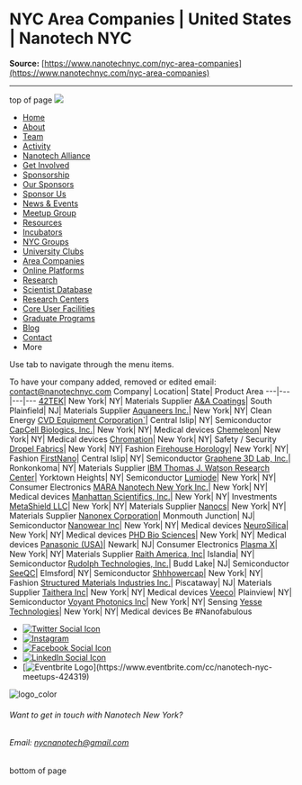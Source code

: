 # NYC Area Companies | United States | Nanotech NYC

**Source:** [https://www.nanotechnyc.com/nyc-area-companies](https://www.nanotechnyc.com/nyc-area-companies)

---

top of page
[![](https://static.wixstatic.com/media/08758d_7d20c73eab55413cb85b9725de9dddc7~/v1/fill/w_160,h_44,al_c,q_85,usm_0.66_1.00_0.01,enc_avif,quality_auto/)](https://www.nanotechnyc.com)
* [Home](https://www.nanotechnyc.com)
* [About](https://www.nanotechnyc.com/about)
* [Team](https://www.nanotechnyc.com/team)
* [Activity](https://www.nanotechnyc.com/activity)
* [Nanotech Alliance](https://www.nanotechnyc.com/nanotech-alliance)
* [Get Involved](https://www.nanotechnyc.com/get-involved)
* [Sponsorship](https://www.nanotechnyc.com/copy-of-sponsorship)
* [Our Sponsors](https://www.nanotechnyc.com/copy-of-our-sponsors)
* [Sponsor Us](https://www.nanotechnyc.com/sponsor)
* [News & Events](https://www.nanotechnyc.com/newsevents)
* [Meetup Group](https://www.nanotechnyc.com/meetup-group)
* [Resources](https://www.nanotechnyc.com/resources)
* [Incubators](https://www.nanotechnyc.com/incubators)
* [NYC Groups](https://www.nanotechnyc.com/nyc-groups)
* [University Clubs](https://www.nanotechnyc.com/university-clubs)
* [Area Companies](https://www.nanotechnyc.com/nyc-area-companies)
* [Online Platforms](https://www.nanotechnyc.com/online-platforms)
* [Research](https://www.nanotechnyc.com/nyc-research)
* [Scientist Database](https://www.nanotechnyc.com/scientistdatabase)
* [Research Centers](https://www.nanotechnyc.com/research-centers)
* [Core User Facilities](https://www.nanotechnyc.com/coreuserfacilities)
* [Graduate Programs](https://www.nanotechnyc.com/graduateprograms)
* [Blog](https://www.nanotechnyc.com/blog)
* [Contact](https://www.nanotechnyc.com/contact)
* More

Use tab to navigate through the menu items.

To have your company added, removed or edited email: contact@nanotechnyc.com
Company| Location| State| Product Area 
---|---|---|--- 
[42TEK](http://www.42tek.co/www.42teknanomaterials.com/home.html)| New York| NY| Materials Supplier 
[A&A Coatings](https://www.thermalspray.com/)| South Plainfield| NJ| Materials Supplier 
[Aquaneers Inc.](http://aquaneersinc.com/)| New York| NY| Clean Energy 
[CVD Equipment Corporation`](http://www.cvdequipment.com)| Central Islip| NY| Semiconductor 
[CapCell Biologics, Inc.](https://www.capcellbiologics.com/)| New York| NY| Medical devices 
[Chemeleon](https://www.chemeleon.com/)| New York| NY| Medical devices 
[Chromation](https://www.chromation.com/)| New York| NY| Safety / Security 
[Dropel Fabrics](http://www.dropelfabrics.com/)| New York| NY| Fashion 
[Firehouse Horology](http://firehousehorology.com/)| New York| NY| Fashion 
[FirstNano](https://www.firstnano.com/)| Central Islip| NY| Semiconductor 
[Graphene 3D Lab, Inc.](http://www.graphene3dlab.com/s/home.asp)| Ronkonkoma| NY| Materials Supplier 
[IBM Thomas J. Watson Research Center](https://www.research.ibm.com/labs/watson/)| Yorktown Heights| NY| Semiconductor 
[Lumiode](https://www.lumiode.com/)| New York| NY| Consumer Electronics 
[MARA Nanotech New York Inc.](http://mara-nanotech.com/)| New York| NY| Medical devices 
[Manhattan Scientifics, Inc.](http://mhtx.com/)| New York| NY| Investments 
[MetaShield LLC](https://metashield.com/)| New York| NY| Materials Supplier 
[Nanocs](http://www.nanocs.net/)| New York| NY| Materials Supplier 
[Nanonex Corporation](http://www.nanonex.com/)| Monmouth Junction| NJ| Semiconductor 
[Nanowear Inc](http://nanowearinc.com/)| New York| NY| Medical devices 
[NeuroSilica](https://www.neurosilica.com/)| New York| NY| Medical devices 
[PHD Bio Sciences](http://phdbiosciences.com/)| New York| NY| Medical devices 
[Panasonic (USA)](http://www.panasonic.com)| Newark| NJ| Consumer Electronics 
[Plasma X](http://www.plasmaten.com/)| New York| NY| Materials Supplier 
[Raith America, Inc](https://www.raith.com/)| Islandia| NY| Semiconductor 
[Rudolph Technologies, Inc.](http://www.rudolphtech.com)| Budd Lake| NJ| Semiconductor 
[SeeQC](https://seeqc.com/)| Elmsford| NY| Semiconductor 
[Shhhowercap](https://www.shhhowercap.com/)| New York| NY| Fashion 
[Structured Materials Industries Inc.](https://www.smicvd.com/)| Piscataway| NJ| Materials Supplier 
[Taithera Inc](https://www.taithera.com/)| New York| NY| Medical devices 
[Veeco](https://www.veeco.com/)| Plainview| NY| Semiconductor 
[Voyant Photonics Inc](https://voyantphotonics.com/)| New York| NY| Sensing 
[Yesse Technologies](https://yesse.tech/)| New York| NY| Medical devices 
Be #Nanofabulous 
* [![Twitter Social Icon](https://static.wixstatic.com/media//v1/fill/w_54,h_54,al_c,q_85,usm_0.66_1.00_0.01,enc_avif,quality_auto/)](https://twitter.com/NanotechNyc)
* [![Instagram](https://static.wixstatic.com/media//v1/fill/w_54,h_54,al_c,q_85,usm_0.66_1.00_0.01,enc_avif,quality_auto/)](https://www.instagram.com/nanotechnyc/)
* [![Facebook Social Icon](https://static.wixstatic.com/media//v1/fill/w_54,h_54,al_c,q_85,usm_0.66_1.00_0.01,enc_avif,quality_auto/)](https://www.facebook.com/nanotechnyc)
* [![LinkedIn Social Icon](https://static.wixstatic.com/media//v1/fill/w_54,h_54,al_c,q_85,usm_0.66_1.00_0.01,enc_avif,quality_auto/)](https://www.linkedin.com/groups/8780846/)
* [![Eventbrite Logo](https://static.wixstatic.com/media/08758d_75b6daeef3bc494cb920f81e048cb219~/v1/fill/w_54,h_54,al_c,q_85,usm_0.66_1.00_0.01,enc_avif,quality_auto/08758d_75b6daeef3bc494cb920f81e048cb219~)](https://www.eventbrite.com/cc/nanotech-nyc-meetups-424319)

![logo_color ](https://static.wixstatic.com/media/08758d_c84849ec3f6a4cf69d3dee3ba6a67d0d~/v1/fill/w_101,h_51,al_c,q_85,usm_0.66_1.00_0.01,enc_avif,quality_auto/logo_color%)
###### Want to get in touch with Nanotech New York?
###### Email: nycnanotech@gmail.com
bottom of page